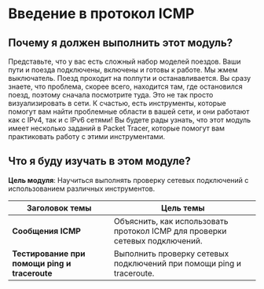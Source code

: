 # Введение в протокол ICMP

<!-- 13.0.1 -->
##  Почему я должен выполнить этот модуль?

Представьте, что у вас есть сложный набор моделей поездов. Ваши пути и поезда подключены, включены и готовы к работе. Мы жмем выключатель. Поезд проходит на полпути и останавливается. Вы сразу знаете, что проблема, скорее всего, находится там, где остановился поезд, поэтому сначала посмотрите туда. Это не так просто визуализировать в сети. К счастью, есть инструменты, которые помогут вам найти проблемные области в вашей сети, и они работают как с IPv4, так и с IPv6 сетями! Вы будете рады узнать, что этот модуль имеет несколько заданий в Packet Tracer, которые помогут вам практиковать работу с этими инструментами.

<!-- 13.0.2 -->
##  Что я буду изучать в этом модуле?

**Цель модуля**: Научиться выполнять проверку сетевых подключений с использованием различных инструментов.

| **Заголовок темы** | **Цель темы** |
| --- | --- |
| **Сообщения ICMP** | Объяснить, как использовать протокол ICMP для проверки сетевых подключений. |
| **Тестирование при помощи ping и traceroute** | Выполнить проверку сетевых подключений при помощи ping и traceroute. |


